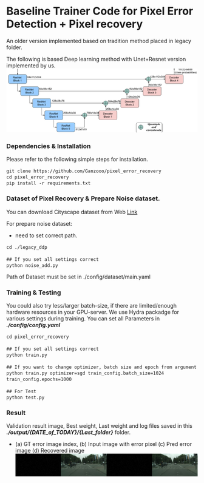 # Baseline Trainer Code for Pixel Error Detection + Pixel recovery
An older version implemented based on tradition method placed in legacy folder.

The following is based Deep learning method with Unet+Resnet version implemented by us.
![alt text](https://github.com/Ganzooo/pixel_error_recovery/blob/main/data/unet_resnet_architecture.png)

### Dependencies & Installation

Please refer to the following simple steps for installation.

```
git clone https://github.com/Ganzooo/pixel_error_recovery
cd pixel_error_recovery
pip install -r requirements.txt
```
### Dataset of Pixel Recovery & Prepare Noise dataset.

You can download Cityscape dataset from Web [Link](https://www.cityscapes-dataset.com/login/)

For prepare noise dataset:
 - need to set correct path.
```
cd ./legacy_ddp

## If you set all settings correct
python noise_add.py
```


Path of Dataset must be set in ./config/dataset/main.yaml


### Training & Testing
You could also try less/larger batch-size, if there are limited/enough hardware resources in your GPU-server.
We use Hydra packadge for various settings during training. 
You can set all Parameters in ***./config/config.yaml***
```
cd pixel_error_recovery

## If you set all settings correct
python train.py

## If you want to change optimizer, batch size and epoch from argument
python train.py optimizer=sgd train_config.batch_size=1024 train_config.epochs=1000

## For Test
python test.py
```

### Result
Validation result image, Best weight, Last weight and log files saved in this ***./output/{DATE_of_TODAY}/{Last_folder}*** folder.

- (a) GT error image index,           (b) Input image with error pixel          (c) Pred error image            (d) Recovered image
![alt text](https://github.com/Ganzooo/pixel_error_recovery/blob/main/data/result_img_gt_pred.jpg)
